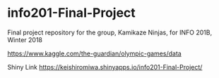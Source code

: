 # info201-Final-Project
Final project repository for the group, Kamikaze Ninjas, for INFO 201B, Winter 2018

https://www.kaggle.com/the-guardian/olympic-games/data

Shiny Link
https://keishiromiwa.shinyapps.io/info201-Final-Project/
